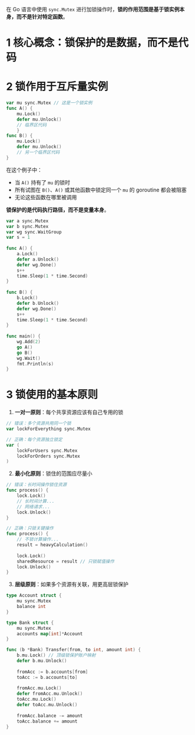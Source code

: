在 Go 语言中使用 `sync.Mutex` 进行加锁操作时，​**​锁的作用范围是基于锁实例本身，而不是针对特定函数​**​。

# 1 核心概念：锁保护的是数据，而不是代码

# 2 锁作用于互斥量实例


```go
var mu sync.Mutex // 这是一个锁实例  
func A() {     
    mu.Lock()     
    defer mu.Unlock()     
    // 临界区代码 
    }  
func B() {     
    mu.Lock()     
    defer mu.Unlock()     
    // 另一个临界区代码 
}
```

在这个例子中：

- 当 `A()` 持有了 `mu` 的锁时
- 所有试图在 `B()`、`A()` 或其他函数中锁定同一个 `mu` 的 goroutine 都会被阻塞
- 无论这些函数在哪里被调用

**锁保护的是代码执行路径，而不是变量本身​**​。

```go
var a sync.Mutex  
var b sync.Mutex  
var wg sync.WaitGroup  
var s = 1  
  
func A() {  
    a.Lock()  
    defer a.Unlock()  
    defer wg.Done()  
    s++  
    time.Sleep(1 * time.Second)  
}  
  
func B() {  
    b.Lock()  
    defer b.Unlock()  
    defer wg.Done()  
    s++  
    time.Sleep(1 * time.Second)  
}  
  
func main() {  
    wg.Add(2)  
    go A()  
    go B()  
    wg.Wait()  
    fmt.Println(s)  
}
```

# 3 锁使用的基本原则

1. ​**​一对一原则​**​：每个共享资源应该有自己专用的锁
    
```go
// 错误：多个资源共用同一个锁
var lockForEverything sync.Mutex

// 正确：每个资源独立锁定
var (
    lockForUsers sync.Mutex
    lockForOrders sync.Mutex
)
```
    
2. ​**​最小化原则​**​：锁住的范围应尽量小
    
```go
// 错误：长时间操作锁住资源
func process() {
    lock.Lock()
    // 长时间计算...
    // 网络请求...
    lock.Unlock()
}

// 正确：只锁关键操作
func process() {
    // 不锁计算操作...
    result = heavyCalculation()
    
    lock.Lock()
    sharedResource = result // 只锁赋值操作
    lock.Unlock()
}
```
    
3. ​**​层级原则​**​：如果多个资源有关联，用更高层锁保护
    
```go
type Account struct {
    mu sync.Mutex
    balance int
}

type Bank struct {
    mu sync.Mutex
    accounts map[int]*Account
}

func (b *Bank) Transfer(from, to int, amount int) {
    b.mu.Lock() // 顶级锁保护账户映射
    defer b.mu.Unlock()
    
    fromAcc := b.accounts[from]
    toAcc := b.accounts[to]
    
    fromAcc.mu.Lock()
    defer fromAcc.mu.Unlock()
    toAcc.mu.Lock()
    defer toAcc.mu.Unlock()
    
    fromAcc.balance -= amount
    toAcc.balance += amount
}
```